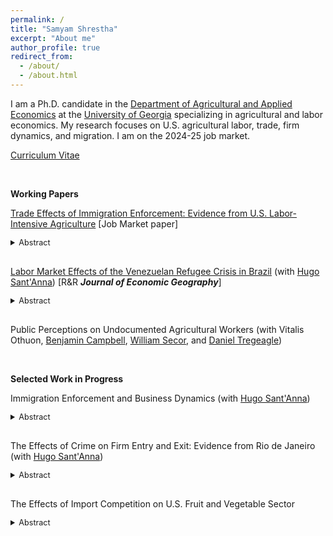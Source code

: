 ```yaml
---
permalink: /
title: "Samyam Shrestha"
excerpt: "About me"
author_profile: true
redirect_from: 
  - /about/
  - /about.html
---
```


I am a Ph.D. candidate in the [Department of Agricultural and Applied Economics](https://agecon.uga.edu/) at the [University of Georgia](https://uga.edu) specializing in agricultural and labor economics. My research focuses on U.S. agricultural labor, trade, firm dynamics, and migration. I am on the 2024-25 job market.

[Curriculum Vitae](https://shsamyam.github.io/files/CV.pdf)

<p>&nbsp;</p>

**Working Papers**

[Trade Effects of Immigration Enforcement: Evidence from U.S. Labor-Intensive Agriculture](https://shsamyam.org/files/JMP.pdf) [Job Market paper]
<details style="margin-bottom: 30px; font-size: 0.9em">
  <summary style="cursor: pointer;">Abstract</summary>
  <p style="font-size: 0.9em">
    In recent decades, the farm labor supply in the U.S., which relies heavily on foreign-born workers, has declined, farm labor markets have tightened, and producers have reported labor shortages and rising wages. During this time, U.S. labor-intensive fruit and vegetable (FV) production has reduced, and imports and trade deficits have significantly increased. Connecting these trends, this study examines whether intensified immigration enforcement in the U.S. interior, a supply-side shock to farm labor availability, affects domestic and international FV trade flows. First, I demonstrate that a state's FV production decreases with the intensification of immigration enforcement. Using reduced-form gravity models, I then show that immigration enforcement reduces FV exports to other U.S. states and foreign trading partners. I also show that a state’s FV imports from other U.S. states increase with enforcement intensity, especially from states with lower enforcement levels. Most of these effects are driven by police-based rather than employment-based enforcement. However, I do not find evidence that immigration enforcement contributes to the rise in international FV imports. These results have important implications for U.S. agricultural and trade policy, food supply systems, and consumer welfare.
  </p>
</details>

[Labor Market Effects of the Venezuelan Refugee Crisis in Brazil](https://arxiv.org/abs/2302.04201) (with [Hugo Sant'Anna](https://hsantanna.org/)) [R&R **_Journal of Economic Geography_**]
<details style="margin-bottom: 30px; font-size: 0.9em">
  <summary style="cursor: pointer;">Abstract</summary>
  <p style="font-size: 0.9em">
    We use administrative panel data on the universe of Brazilian formal workers to investigate the labor market effects of the Venezuelan crisis in Brazil, focusing on the border state of Roraima. The results using difference-in-differences show that the monthly wages of Brazilians in Roraima increased by around 2 percent, which was mostly driven by those working in sectors and occupations with no refugee involvement. The study finds negligible job displacement for Brazilians but finds evidence of native workers moving to occupations without immigrants. We also find that immigrants in the informal market offset the substitution effects in the formal market.
  </p>
</details>

Public Perceptions on Undocumented Agricultural Workers (with Vitalis Othuon, [Benjamin Campbell](https://agecon.uga.edu/people/faculty/benjamin-campbell.html), [William Secor](https://agecon.uga.edu/people/faculty/will-secor.html), and [Daniel Tregeagle](https://cals.ncsu.edu/agricultural-and-resource-economics/people/daniel-tregeagle/))


<p>&nbsp;</p>

**Selected Work in Progress**

Immigration Enforcement and Business Dynamics (with [Hugo Sant'Anna](https://hsantanna.org/))
<details style="margin-bottom: 30px; font-size: 0.9em">
  <summary style="cursor: pointer;">Abstract</summary>
  <p style="font-size: 0.9em">
    We examine whether reducing the undocumented immigrant population affects business dynamics by leveraging the spatiotemporal variations in the implementation of the Secure Communities (SC) program, which coordinates data sharing between local law enforcement agencies to identify and arrest undocumented immigrants. Using difference-in-differences models with the 2001-12 county-level business dynamics panel data, we find that SC implementation at the commuting-zone level reduced the number of firms, establishments, and employment, increased establishment exits, and decreased establishment entries and job creation in the construction sector, but not in other labor-intensive sectors. We discuss several potential mechanisms, including entrepreneurial out-migration, higher labor costs, and changes in consumption.
  </p>
</details>

The Effects of Crime on Firm Entry and Exit: Evidence from Rio de Janeiro (with [Hugo Sant'Anna](https://hsantanna.org/))
<details style="margin-bottom: 30px; font-size: 0.9em">
  <summary style="cursor: pointer;">Abstract</summary>
  <p style="font-size: 0.9em">
    This paper examines the effects of crime on firm entry and exit in the Brazilian city of Rio de Janeiro, using data on the universe of firms and establishments in the city from 2007 to 2017. By spatially locating firms and merging this information with granular neighborhood-level crime data, which includes detailed records of crime type, time, and severity, we investigate how crime influences the local business environment. We address endogeneity and simultaneity issues through an instrumental variable approach, leveraging spatiotemporal variations in the Pacifying Police Unit program that deployed the Brazilian military across Rio de Janeiro neighborhoods. Our hypothesis is that firms are more likely to enter areas where crime has been reduced and less likely to exit them. We explore heterogeneity at the level of crime type, firm size, industry, and productivity distribution.
  </p>
</details>

The Effects of Import Competition on U.S. Fruit and Vegetable Sector
<details style="margin-bottom: 30px; font-size: 0.9em">
  <summary style="cursor: pointer;">Abstract</summary>
  <p style="font-size: 0.9em">
  Over recent decades, the U.S. fruit and vegetable sector has experienced a sharp increase in both the volume and market share of imports, driven by an open domestic import regime and increased competition from low-cost foreign producers. During the same period, there has been a reduction in the production of major fruit and vegetable crops in the U.S. This paper examines the effects of import competition by constructing a county-by-crop-year measure of import competition shock intensity and using instrumental variables that disentangle supply- and demand-side drivers of import growth. We address four key questions: How does import competition affect U.S. domestic fruit and vegetable production? What are its effects on farm productivity and profitability? What are the potential consequences of limiting fruit and vegetable imports on domestic producers? And how do these effects vary across farm size and productivity distributions? The findings aim to inform policy decisions to support the resilience and competitiveness of U.S. producers in an increasingly competitive global food market.
  </p>
</details>
